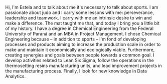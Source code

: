 Hi, I'm Estela and to talk about me it's necessary to talk about sports. 
I am passionate about judo and I carry some lessons with me: perseverance, leadership and teamwork. 
I carry with me an intrinsic desire to win and make a difference. The mat taught me that, and today I bring you a little bit of my history. 
I have a degree in Chemical Engineering from the Federal University of Paraná and an MBA in Project Management. 
I chose Chemical Engineering because – in addition to sports – I'm fond of developing processes and products aiming to increase the production scale in order to make and maintain it economically and ecologically viable. 
Furthermore, creating synergies and goals between people towards a common goal. 
I develop activities related to Lean Six Sigma, follow the operations in the thermosetting resins manufacturing units, and lead improvement projects in the manufacturing process. 
Finally, I look for new knowledge in Data Analytics.
